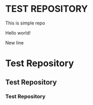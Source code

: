 # TEST REPOSITORY

This is simple repo

Hello world!

New line
# Test Repository
## Test Repository
### Test Repository
